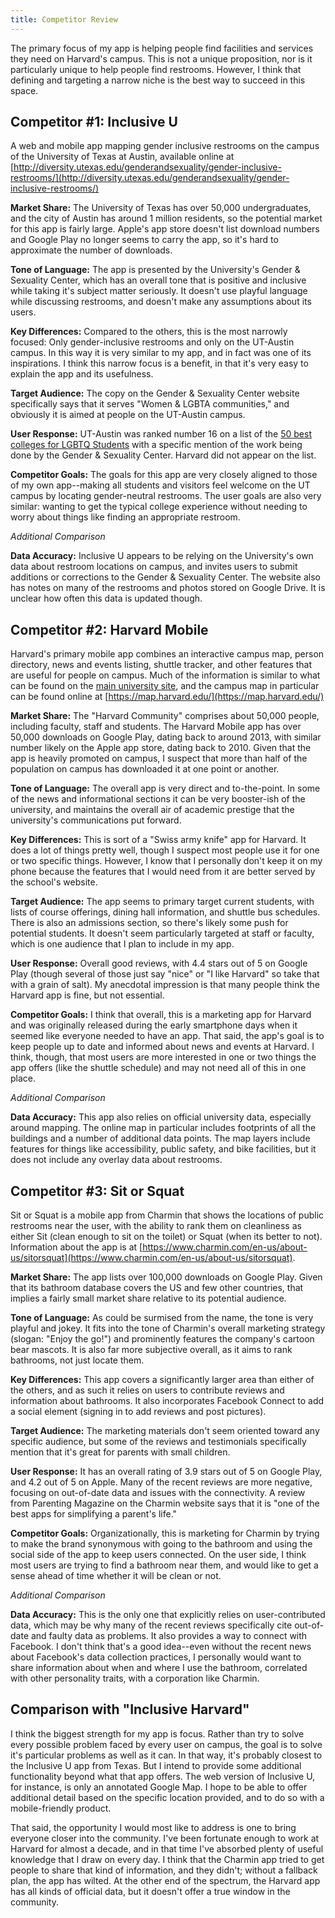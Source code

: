 ```yaml
---
title: Competitor Review
---
```


The primary focus of my app is helping people find facilities and services they need on Harvard's campus. This is not a unique proposition, nor is it particularly unique to help people find restrooms. However, I think that defining and targeting a narrow niche is the best way to succeed in this space.

## Competitor #1: Inclusive U

A web and mobile app mapping gender inclusive restrooms on the campus of the University of Texas at Austin, available online at [http://diversity.utexas.edu/genderandsexuality/gender-inclusive-restrooms/](http://diversity.utexas.edu/genderandsexuality/gender-inclusive-restrooms/)

**Market Share:** The University of Texas has over 50,000 undergraduates, and the city of Austin has around 1 million residents, so the potential market for this app is fairly large. Apple's app store doesn't list download numbers and Google Play no longer seems to carry the app, so it's hard to approximate the number of downloads.

**Tone of Language:** The app is presented by the University's Gender & Sexuality Center, which has an overall tone that is positive and inclusive while taking it's subject matter seriously. It doesn't use playful language while discussing restrooms, and doesn't make any assumptions about its users.

**Key Differences:** Compared to the others, this is the most narrowly focused: Only gender-inclusive restrooms and only on the UT-Austin campus. In this way it is very similar to my app, and in fact was one of its inspirations. I think this narrow focus is a benefit, in that it's very easy to explain the app and its usefulness.

**Target Audience:** The copy on the Gender & Sexuality Center website specifically says that it serves "Women & LGBTA communities," and obviously it is aimed at people on the UT-Austin campus.

**User Response:** UT-Austin was ranked number 16 on a list of the [50 best colleges for LGBTQ Students](https://www.collegechoice.net/rankings/best-lgbt-friendly-colleges-and-universities/) with a specific mention of the work being done by the Gender & Sexuality Center. Harvard did not appear on the list.

**Competitor Goals:** The goals for this app are very closely aligned to those of my own app--making all students and visitors feel welcome on the UT campus by locating gender-neutral restrooms. The user goals are also very similar: wanting to get the typical college experience without needing to worry about things like finding an appropriate restroom.

_Additional Comparison_

**Data Accuracy:** Inclusive U appears to be relying on the University's own data about restroom locations on campus, and invites users to submit additions or corrections to the Gender & Sexuality Center. The website also has notes on many of the restrooms and photos stored on Google Drive. It is unclear how often this data is updated though.

## Competitor #2: Harvard Mobile

Harvard's primary mobile app combines an interactive campus map, person directory, news and events listing, shuttle tracker, and other features that are useful for people on campus. Much of the information is similar to what can be found on the [main university site](https://www.harvard.edu), and the campus map in particular can be found online at [https://map.harvard.edu/](https://map.harvard.edu/)

**Market Share:** The "Harvard Community" comprises about 50,000 people, including faculty, staff and students. The Harvard Mobile app has over 50,000 downloads on Google Play, dating back to around 2013, with similar number likely on the Apple app store, dating back to 2010. Given that the app is heavily promoted on campus, I suspect that more than half of the population on campus has downloaded it at one point or another.

**Tone of Language:** The overall app is very direct and to-the-point. In some of the news and informational sections it can be very booster-ish of the university, and maintains the overall air of academic prestige that the university's communications put forward.

**Key Differences:** This is sort of a "Swiss army knife" app for Harvard. It does a lot of things pretty well, though I suspect most people use it for one or two specific things. However, I know that I personally don't keep it on my phone because the features that I would need from it are better served by the school's website.

**Target Audience:** The app seems to primary target current students, with lists of course offerings, dining hall information, and shuttle bus schedules. There is also an admissions section, so there's likely some push for potential students. It doesn't seem particularly targeted at staff or faculty, which is one audience that I plan to include in my app.

**User Response:** Overall good reviews, with 4.4 stars out of 5 on Google Play (though several of those just say "nice" or "I like Harvard" so take that with a grain of salt). My anecdotal impression is that many people think the Harvard app is fine, but not essential.

**Competitor Goals:** I think that overall, this is a marketing app for Harvard and was originally released during the early smartphone days when it seemed like everyone needed to have an app. That said, the app's goal is to keep people up to date and informed about news and events at Harvard. I think, though, that most users are more interested in one or two things the app offers (like the shuttle schedule) and may not need all of this in one place.

_Additional Comparison_

**Data Accuracy:** This app also relies on official university data, especially around mapping. The online map in particular includes footprints of all the buildings and a number of additional data points. The map layers include features for things like accessibility, public safety, and bike facilities, but it does not include any overlay data about restrooms.

## Competitor #3: Sit or Squat

Sit or Squat is a mobile app from Charmin that shows the locations of public restrooms near the user, with the ability to rank them on cleanliness as either Sit (clean enough to sit on the toilet) or Squat (when its better to not). Information about the app is at [https://www.charmin.com/en-us/about-us/sitorsquat](https://www.charmin.com/en-us/about-us/sitorsquat).

**Market Share:** The app lists over 100,000 downloads on Google Play. Given that its bathroom database covers the US and few other countries, that implies a fairly small market share relative to its potential audience.

**Tone of Language:** As could be surmised from the name, the tone is very playful and jokey. It fits into the tone of Charmin's overall marketing strategy (slogan: "Enjoy the go!") and prominently features the company's cartoon bear mascots. It is also far more subjective overall, as it aims to rank bathrooms, not just locate them.

**Key Differences:** This app covers a significantly larger area than either of the others, and as such it relies on users to contribute reviews and information about bathrooms. It also incorporates Facebook Connect to add a social element (signing in to add reviews and post pictures).

**Target Audience:** The marketing materials don't seem oriented toward any specific audience, but some of the reviews and testimonials specifically mention that it's great for parents with small children.

**User Response:** It has an overall rating of 3.9 stars out of 5 on Google Play, and 4.2 out of 5 on Apple. Many of the recent reviews are more negative, focusing on out-of-date data and issues with the connectivity. A review from Parenting Magazine on the Charmin website says that it is "one of the best apps for simplifying a parent's life."

**Competitor Goals:** Organizationally, this is marketing for Charmin by trying to make the brand synonymous with going to the bathroom and using the social side of the app to keep users connected. On the user side, I think most users are trying to find a bathroom near them, and would like to get a sense ahead of time whether it will be clean or not.

_Additional Comparison_

**Data Accuracy:** This is the only one that explicitly relies on user-contributed data, which may be why many of the recent reviews specifically cite out-of-date and faulty data as problems. It also provides a way to connect with Facebook. I don't think that's a good idea--even without the recent news about Facebook's data collection practices, I personally would want to share information about when and where I use the bathroom, correlated with other personality traits, with a corporation like Charmin.

## Comparison with "Inclusive Harvard"

I think the biggest strength for my app is focus. Rather than try to solve every possible problem faced by every user on campus, the goal is to solve it's particular problems as well as it can. In that way, it's probably closest to the Inclusive U app from Texas. But I intend to provide some additional functionality beyond what that app offers. The web version of Inclusive U, for instance, is only an annotated Google Map. I hope to be able to offer additional detail based on the specific location provided, and to do so with a mobile-friendly product.

That said, the opportunity I would most like to address is one to bring everyone closer into the community. I've been fortunate enough to work at Harvard for almost a decade, and in that time I've absorbed plenty of useful knowledge that I draw on every day. I think that the Charmin app tried to get people to share that kind of information, and they didn't; without a fallback plan, the app has wilted. At the other end of the spectrum, the Harvard app has all kinds of official data, but it doesn't offer a true window in the community.
